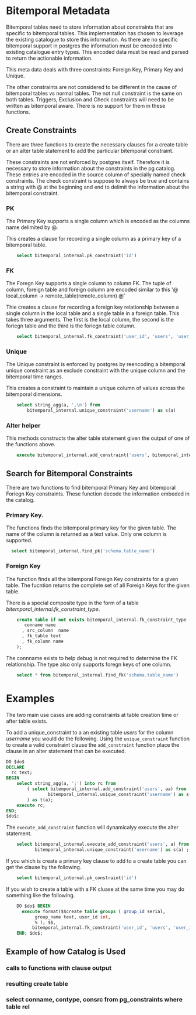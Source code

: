 # Bitemporal Metadata

Bitemporal tables need to store information about constraints
that are specific to bitemporal tables. This implementation has
chosen to leverage the existing catalogue to store this information.
As there are no specific bitemporal support in postgres the
information must be encoded into existing catalogue entry types.
This encoded data must be read and parsed to return the actionable
information.

This meta data deals with three constraints: Foreign Key, Primary Key and
Unique.

The other constraints are not considered to be different in the cause of
bitemporal tables vs normal tables. The not null constraint is the same
on both tables. Triggers, Exclusion and Check constraints
will need to be written as bitemporal aware.
There is no support for them in these functions.


## Create Constraints

There are three functions to create the necessary clauses for a create table
or an alter table statement to add the particular bitemporal constraint.

These constraints are not enforced by postgres itself. Therefore it is
necessary to store information about the constraints in the pg catalog. These
entries are encoded in the source column of specially named check constraints.
The check constraint is suppose to always be true
and contains a string with @ at the beginning and end to delimit the
information about the bitemporal constraint.

### PK

The Primary Key supports a single column which is encoded as the columns name
delimited by @.

This creates a clause for recording a single column as a primary key of a
bitemporal table.

```sql
    select bitemporal_internal.pk_constraint('id')
```

### FK

The Foregn Key supports a single column to column FK. The tuple of column,
foreign table and foreign column are encoded similar to this
'@ local_column -> remote_table(remote_column) @'

Thie creates a clause for recording a foreign key relationship between
a single column in the local table and a single table in a foreign table.
This takes three arguments. The first is the local column, the second is the
foriegn table and the third is the foriegn table column.

```sql
    select bitemporal_internal.fk_constraint('user_id', 'users', 'user_id')
```


### Unique

The Unique constraint is enforced by postgres by reencoding a bitemporal
unique constraint as an exclude constraint with the unique column and
the bitemporal time ranges.

This creates a constraint to maintain a unique column of values across the
bitemporal dimensions.

```sql
    select string_agg(a, ',\n') from
        bitemporal_internal.unique_constraint('username') as s(a)
```


### Alter helper

This methods constructs the alter table statement given the output of one of
the functions above.

```sql
    execute bitemporal_internal.add_constraint('users', bitemporal_internal.pk_constraint('username') );
```


## Search for Bitemporal Constraints

There are two functions to find bitemporal Primary Key and bitemporal
Foriegn Key constraints. These function decode the information embeded in the catalog.


### Primary Key.

The functions finds the bitemporal primary key for the given table. The name
of the column is returned as a text value. Only one column is supported.

```sql
  select bitemporal_internal.find_pk('schema.table_name')
```

### Foreign Key

The function finds all the bitemporal Foreign Key constraints for a given
table. The fucntion returns the complete set of all Foreign Keys for the
given table.

There is a special composite type in the
form of a table *bitemporal\_internal.fk\_constraint\_type*.

```sql
    create table if not exists bitemporal_internal.fk_constraint_type (
       conname name
      , src_column  name
      , fk_table text
      , fk_column name
    );
```

The connname exists to help debug is not required to determine the FK
relationship. The type also only supports foregn keys of one column.

```sql
    select * from bitemporal_internal.find_fk('schema.table_name')
```




# Examples

The two main use cases are adding constraints at table creation time or after
table exists.


To add a unique_constraint to a an existing table *users* for the column
*username* you would do the following. Using the ```unique_constraint```
function to create a valid constraint clause the ```add_constraint``` function
place the clause in an alter statement that can be executed.

```sql
DO $do$
DECLARE
  rc text;
BEGIN
    select string_agg(a, ';') into rc from
        ( select bitemporal_internal.add_constraint('users', aa) from
                bitemporal_internal.unique_constraint('username') as s(aa)
        ) as t(a);
    execute rc;
END;
$do$;
```

The ```execute_add_constraint``` function will dynamicalyy execute the alter statement.
```sql
    select bitemporal_internal.execute_add_constraint('users', a) from
           bitemporal_internal.unique_constraint('username') as s(a) ;
```



If you which is create a primary key clause to add to a create table you can get the
clause by the following.

```sql
    select bitemporal_internal.pk_constraint('id')
```


If you wish to create a table with a FK cluase at the same time you may do something like
the following.


```sql
    DO $do$ BEGIN
      execute format($$create table groups ( group_id serial,
           group_name text, user_id int,
           % ); $$,
          bitemporal_internal.fk_constraint('user_id', 'users', 'user_id') );
    END; $do$;
```


## Example of how Catalog is Used


### calls to functions with clause output
### resulting create table
### select conname, contype, consrc from pg_constraints where table rel

